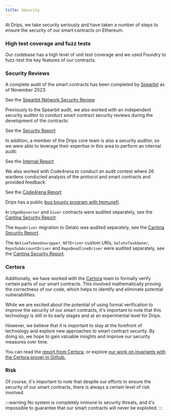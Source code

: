 ```yaml
---
title: Security
---
```


At Drips, we take security seriously and have taken a number of steps to ensure the security of our smart contracts on Ethereum.

### High test coverage and fuzz tests

Our codebase has a high level of unit test coverage and we used Foundry to fuzz-test the key features of our contracts.

### Security Reviews

A complete audit of the smart contracts has been completed by [Spearbit](https://spearbit.com/) as of November 2023:

See the [Spearbit Network Security Review](/img/Spearbit_Drips_Network_Security_Review.pdf)

Previously to the Spearbit audit, we also worked with an independent security auditor to conduct smart contract security reviews during the development of the contracts:

See the [Security Report](/img/Drips_Audit_Report.pdf)

In addition, a member of the Drips core team is also a security auditor, so we were able to leverage their expertise in this area to perform an internal audit:

See the [Internal Report](https://hackmd.io/6_EgTHw6TVGlfxls0iKMAQ?view)

We also worked with Code4rena to conduct an audit contest where 26 wardens conducted analysis of the protocol and smart contracts and provided feedback:

See the [Code4rena Report](https://code4rena.com/reports/2023-01-drips)

Drips has a public [bug bounty program with Immunefi](https://immunefi.com/bounty/drips/).

`BridgedGovernor` and `Giver` contracts were audited separately, see the [Cantina Security Report](/img/cantina-05-july-2024-report-review-drips.pdf).

The `RepoDriver` migration to Gelato was audited separately, see the [Cantina Security Report](/img/report-cantinacode-drips-0722-4.pdf).

The `NetiveTokenUnwrapper`, `NFTDriver` custom URIs, `GelatoTaskOwner`, `RepoSubAccountDriver` and `RepoDeadlineDriver`  were audited separately, see the [Cantina Security Report](/img/report-cantinacode-drips-0327-1.pdf).

### Certora

Additionally, we have worked with the [Certora](https://www.certora.com/) team to formally verify certain parts of our smart contracts. This involved mathematically proving the correctness of our code, which helps to identify and eliminate potential vulnerabilities.

While we are excited about the potential of using formal verification to improve the security of our smart contracts, it's important to note that this technology is still in its early stages and at an experimental level for Drips.

However, we believe that it is important to stay at the forefront of technology and explore new approaches to smart contract security.  By doing so, we hope to gain valuable insights and improve our security measures over time.

You can read the [report from Certora](/img/Certora_Radicle_Drips_Report.pdf), or explore [our work on invariants with the Certora prover in Github.](https://github.com/radicle-dev/drips-contracts/tree/certora)

### Risk

Of course, it's important to note that despite our efforts to ensure the security of our smart contracts, there is always a certain level of risk involved.

:::warning
No system is completely immune to security threats, and it's impossible to guarantee that our smart contracts will never be exploited.
:::
